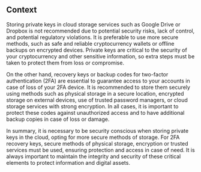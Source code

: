 ## Context

Storing private keys in cloud storage services such as Google Drive or Dropbox is not recommended due to potential security risks, lack of control, and potential regulatory violations. It is preferable to use more secure methods, such as safe and reliable cryptocurrency wallets or offline backups on encrypted devices. Private keys are critical to the security of your cryptocurrency and other sensitive information, so extra steps must be taken to protect them from loss or compromise.

On the other hand, recovery keys or backup codes for two-factor authentication (2FA) are essential to guarantee access to your accounts in case of loss of your 2FA device. It is recommended to store them securely using methods such as physical storage in a secure location, encrypted storage on external devices, use of trusted password managers, or cloud storage services with strong encryption. In all cases, it is important to protect these codes against unauthorized access and to have additional backup copies in case of loss or damage.

In summary, it is necessary to be security conscious when storing private keys in the cloud, opting for more secure methods of storage. For 2FA recovery keys, secure methods of physical storage, encryption or trusted services must be used, ensuring protection and access in case of need. It is always important to maintain the integrity and security of these critical elements to protect information and digital assets.
